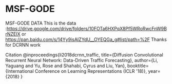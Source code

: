 # MSF-GODE
MSF-GODE DATA
This is the 
data :https://drive.google.com/drive/folders/10FOTa6HXPqX8Pf5WRoRwcFnW9BrNZEIX or https://pan.baidu.com/s/14Yy9isAIZYdU__OYEQGa_g#list/path=%2F
Thanks for DCRNN work

Citation
@inproceedings{li2018dcrnn_traffic,
  title={Diffusion Convolutional Recurrent Neural Network: Data-Driven Traffic Forecasting},
  author={Li, Yaguang and Yu, Rose and Shahabi, Cyrus and Liu, Yan},
  booktitle={International Conference on Learning Representations (ICLR '18)},
  year={2018}
}
